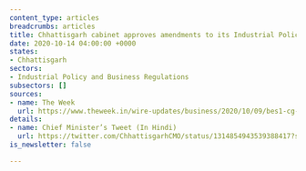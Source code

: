 ```yaml
---
content_type: articles
breadcrumbs: articles
title: Chhattisgarh cabinet approves amendments to its Industrial Policy 2019-24
date: 2020-10-14 04:00:00 +0000
states:
- Chhattisgarh
sectors:
- Industrial Policy and Business Regulations
subsectors: []
sources:
- name: The Week
  url: https://www.theweek.in/wire-updates/business/2020/10/09/bes1-cg-cab-industries.html
details:
- name: Chief Minister’s Tweet (In Hindi)
  url: https://twitter.com/ChhattisgarhCMO/status/1314854943539388417?s=20
is_newsletter: false

---
```

